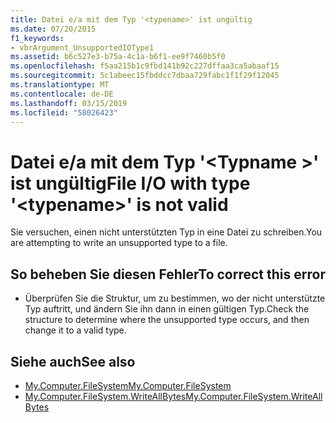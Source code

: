 ```yaml
---
title: Datei e/a mit dem Typ '<typename>' ist ungültig
ms.date: 07/20/2015
f1_keywords:
- vbrArgument_UnsupportedIOType1
ms.assetid: b6c527e3-b75a-4c1a-b6f1-ee9f7460b5f0
ms.openlocfilehash: f5aa215b1c9fbd141b92c227dffaa3ca5abaaf15
ms.sourcegitcommit: 5c1abeec15fbddcc7dbaa729fabc1f1f29f12045
ms.translationtype: MT
ms.contentlocale: de-DE
ms.lasthandoff: 03/15/2019
ms.locfileid: "58026423"
---
```

# <a name="file-io-with-type-typename-is-not-valid"></a><span data-ttu-id="e638f-102">Datei e/a mit dem Typ '\<Typname >' ist ungültig</span><span class="sxs-lookup"><span data-stu-id="e638f-102">File I/O with type '\<typename>' is not valid</span></span>
<span data-ttu-id="e638f-103">Sie versuchen, einen nicht unterstützten Typ in eine Datei zu schreiben.</span><span class="sxs-lookup"><span data-stu-id="e638f-103">You are attempting to write an unsupported type to a file.</span></span>  
  
## <a name="to-correct-this-error"></a><span data-ttu-id="e638f-104">So beheben Sie diesen Fehler</span><span class="sxs-lookup"><span data-stu-id="e638f-104">To correct this error</span></span>  
  
-   <span data-ttu-id="e638f-105">Überprüfen Sie die Struktur, um zu bestimmen, wo der nicht unterstützte Typ auftritt, und ändern Sie ihn dann in einen gültigen Typ.</span><span class="sxs-lookup"><span data-stu-id="e638f-105">Check the structure to determine where the unsupported type occurs, and then change it to a valid type.</span></span>  
  
## <a name="see-also"></a><span data-ttu-id="e638f-106">Siehe auch</span><span class="sxs-lookup"><span data-stu-id="e638f-106">See also</span></span>

- [<span data-ttu-id="e638f-107">My.Computer.FileSystem</span><span class="sxs-lookup"><span data-stu-id="e638f-107">My.Computer.FileSystem</span></span>](xref:Microsoft.VisualBasic.FileIO.FileSystem)
- [<span data-ttu-id="e638f-108">My.Computer.FileSystem.WriteAllBytes</span><span class="sxs-lookup"><span data-stu-id="e638f-108">My.Computer.FileSystem.WriteAllBytes</span></span>](xref:Microsoft.VisualBasic.MyServices.FileSystemProxy.WriteAllBytes%2A)
